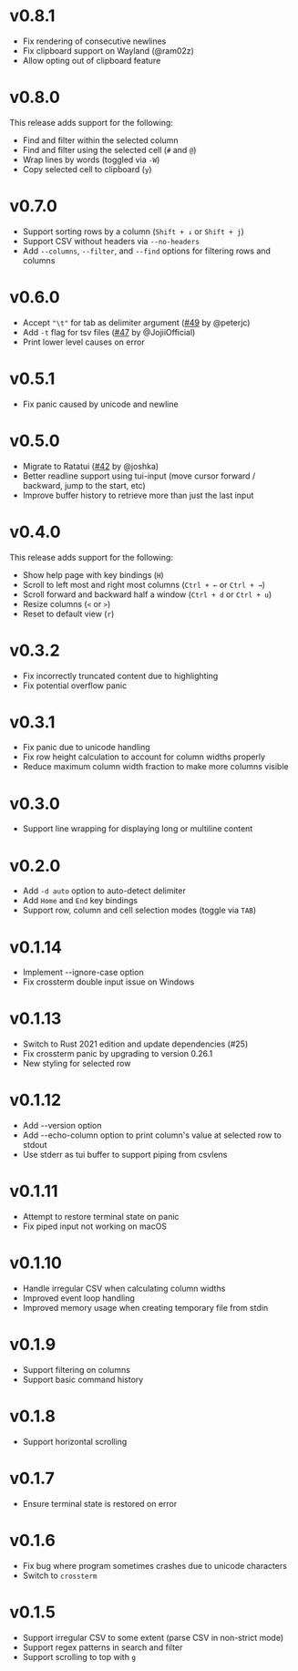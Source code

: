 # v0.8.1

* Fix rendering of consecutive newlines
* Fix clipboard support on Wayland (@ram02z)
* Allow opting out of clipboard feature

# v0.8.0

This release adds support for the following:

* Find and filter within the selected column
* Find and filter using the selected cell (`#` and `@`)
* Wrap lines by words (toggled via `-W`)
* Copy selected cell to clipboard (`y`)

# v0.7.0

* Support sorting rows by a column (`Shift + ↓` or `Shift + j`)
* Support CSV without headers via `--no-headers`
* Add `--columns`, `--filter`, and `--find` options for filtering rows and columns

# v0.6.0

* Accept `"\t"` for tab as delimiter argument ([#49](https://github.com/YS-L/csvlens/pull/49) by @peterjc)
* Add `-t` flag for tsv files ([#47](https://github.com/YS-L/csvlens/pull/47) by @JojiiOfficial)
* Print lower level causes on error

# v0.5.1

* Fix panic caused by unicode and newline

# v0.5.0

* Migrate to Ratatui ([#42](https://github.com/YS-L/csvlens/pull/42) by @joshka)
* Better readline support using tui-input (move cursor forward / backward, jump to the start, etc)
* Improve buffer history to retrieve more than just the last input

# v0.4.0

This release adds support for the following:

* Show help page with key bindings (`H`)
* Scroll to left most and right most columns (`Ctrl + ←`  or `Ctrl + →`)
* Scroll forward and backward half a window (`Ctrl + d` or `Ctrl + u`)
* Resize columns (`<` or `>`)
* Reset to default view (`r`)

# v0.3.2

* Fix incorrectly truncated content due to highlighting
* Fix potential overflow panic

# v0.3.1

* Fix panic due to unicode handling
* Fix row height calculation to account for column widths properly
* Reduce maximum column width fraction to make more columns visible

# v0.3.0

* Support line wrapping for displaying long or multiline content

# v0.2.0

* Add `-d auto` option to auto-detect delimiter
* Add `Home` and `End` key bindings
* Support row, column and cell selection modes (toggle via `TAB`)

# v0.1.14

* Implement --ignore-case option
* Fix crossterm double input issue on Windows

# v0.1.13

* Switch to Rust 2021 edition and update dependencies (#25)
* Fix crossterm panic by upgrading to version 0.26.1
* New styling for selected row

# v0.1.12

* Add --version option
* Add --echo-column option to print column's value at selected row to stdout
* Use stderr as tui buffer to support piping from csvlens

# v0.1.11

* Attempt to restore terminal state on panic
* Fix piped input not working on macOS

# v0.1.10

* Handle irregular CSV when calculating column widths
* Improved event loop handling
* Improved memory usage when creating temporary file from stdin

# v0.1.9

* Support filtering on columns
* Support basic command history

# v0.1.8

* Support horizontal scrolling

# v0.1.7

* Ensure terminal state is restored on error

# v0.1.6

* Fix bug where program sometimes crashes due to unicode characters
* Switch to `crossterm`

# v0.1.5

* Support irregular CSV to some extent (parse CSV in non-strict mode)
* Support regex patterns in search and filter
* Support scrolling to top with `g`
